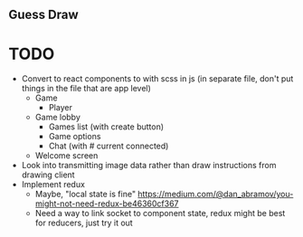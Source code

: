 ## Guess Draw

# TODO
- Convert to react components to with scss in js (in separate file, don't put things in the file that are app level)
    - Game
        - Player
    - Game lobby
        - Games list (with create button)
        - Game options
        - Chat (with # current connected)
    - Welcome screen
- Look into transmitting image data rather than draw instructions from drawing client   
- Implement redux 
    - Maybe, "local state is fine" https://medium.com/@dan_abramov/you-might-not-need-redux-be46360cf367
    - Need a way to link socket to component state, redux might be best for reducers, just try it out
